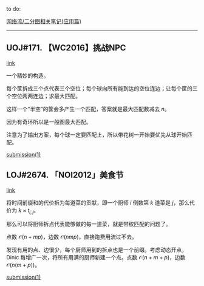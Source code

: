 to do:

[网络流/二分图相关笔记(应用篇)](https://www.luogu.com.cn/blog/command-block/wang-lao-liu-xiang-guan-bi-ji)

---

## UOJ#171. 【WC2016】挑战NPC

[link](https://uoj.ac/problem/171)

一个精妙的构造。

每个筐拆成三个点代表三个空位；每个球向所有能到达的空位连边；让每个筐的三个空位两两连边；求最大匹配。

这样一个“半空”的筐会多产生一个匹配，答案就是最大匹配数减去 $n$。

因为有奇环所以是一般图最大匹配。

注意为了输出方案，每个球一定要匹配上，所以带花树一开始要优先从球开始匹配。

[submission(1)](https://uoj.ac/submission/520156)

## LOJ#2674. 「NOI2012」美食节

[link](https://loj.ac/p/2674)

将时间前缀和的代价拆为每道菜的贡献，即一个厨师 $i$ 倒数第 $k$ 道菜是 $j$，那么代价为 $k\times t_{i,j}$。

那么可以将厨师拆点代表能够做的每一道菜，就是带权匹配的问题了。

点数 $\mathcal O(n+mp)$，边数 $\mathcal O(nmp)$，直接跑费用流过不去。

发现有用的点、边很少，每个厨师用到的拆点也是一个前缀。考虑动态开点，Dinic 每增广一次，将所有用满的厨师新建一个点。点数 $\mathcal O(n+m+p)$，边数 $\mathcal O(n(m+p))$。

[submission(1)](https://loj.ac/s/1321761)


